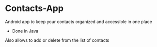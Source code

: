 # Contacts-App

Android app to keep your contacts organized and accessible in one place

- Done in Java


Also allows to add or delete from the list of contacts


